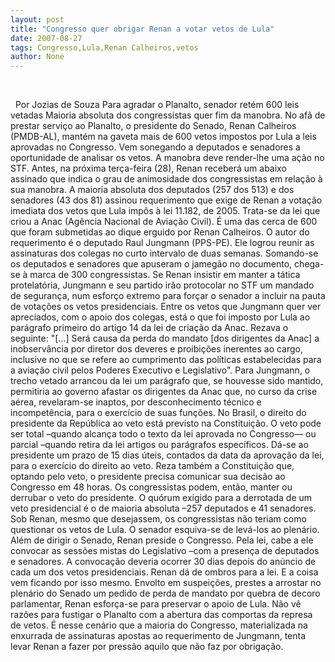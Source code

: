 ```yaml
---
layout: post
title: "Congresso quer obrigar Renan a votar vetos de Lula"
date: 2007-08-27
tags: Congresso,Lula,Renan Calheiros,vetos
author: None
---
```


&nbsp;

&nbsp;
Por Jozias de Souza 
Para agradar o Planalto, senador ret&eacute;m 600 leis vetadas Maioria absoluta dos congressistas quer fim da manobra. No af&atilde; de prestar servi&ccedil;o ao Planalto, o presidente do Senado, Renan Calheiros (PMDB-AL), mant&eacute;m na gaveta mais de 600 vetos impostos por Lula a leis aprovadas no Congresso. Vem sonegando a deputados e senadores a oportunidade de analisar os vetos. 
A manobra deve render-lhe uma a&ccedil;&atilde;o no STF. Antes, na pr&oacute;xima ter&ccedil;a-feira (28), Renan receber&aacute; um abaixo assinado que indica o grau de animosidade dos congressistas em rela&ccedil;&atilde;o &agrave; sua manobra. A maioria absoluta dos deputados (257 dos 513) e dos senadores (43 dos 81) assinou requerimento que exige de Renan a vota&ccedil;&atilde;o imediata dos vetos que Lula imp&ocirc;s &agrave; lei 11.182, de 2005. Trata-se da lei que criou a Anac (Ag&ecirc;ncia Nacional de Avia&ccedil;&atilde;o Civil). &Eacute; uma das cerca de 600 que foram submetidas ao dique erguido por Renan Calheiros. 
O autor do requerimento &eacute; o deputado Raul Jungmann (PPS-PE). Ele logrou reunir as assinaturas dos colegas no curto intervalo de duas semanas. Somando-se os deputados e senadores que apuseram o jameg&atilde;o no documento, chega-se &agrave; marca de 300 congressistas. Se Renan insistir em manter a t&aacute;tica protelat&oacute;ria, Jungmann e seu partido ir&atilde;o protocolar no STF um mandado de seguran&ccedil;a, num esfor&ccedil;o extremo para for&ccedil;ar o senador a incluir na pauta de vota&ccedil;&otilde;es os vetos presidenciais. 
Entre os vetos que Jungmann quer ver apreciados, com o apoio dos colegas, est&aacute; o que foi imposto por Lula ao par&aacute;grafo primeiro do artigo 14 da lei de cria&ccedil;&atilde;o da Anac. Rezava o seguinte: &quot;[...] Ser&aacute; causa da perda do mandato [dos dirigentes da Anac] a inobserv&acirc;ncia por diretor dos deveres e proibi&ccedil;&otilde;es inerentes ao cargo, inclusive no que se refere ao cumprimento das pol&iacute;ticas estabelecidas para a avia&ccedil;&atilde;o civil pelos Poderes Executivo e Legislativo&quot;. 
Para Jungmann, o trecho vetado arrancou da lei um par&aacute;grafo que, se houvesse sido mantido, permitiria ao governo afastar os dirigentes da Anac que, no curso da crise a&eacute;rea, revelaram-se inaptos, por desconhecimento t&eacute;cnico e incompet&ecirc;ncia, para o exerc&iacute;cio de suas fun&ccedil;&otilde;es. 
No Brasil, o direito do presidente da Rep&uacute;blica ao veto est&aacute; previsto na Constitui&ccedil;&atilde;o. O veto pode ser total &ndash;quando alcan&ccedil;a todo o texto da lei aprovada no Congresso&mdash; ou parcial &ndash;quando retira da lei artigos ou par&aacute;grafos espec&iacute;ficos. D&aacute;-se ao presidente um prazo de 15 dias &uacute;teis, contados da data da aprova&ccedil;&atilde;o da lei, para o exerc&iacute;cio do direito ao veto. Reza tamb&eacute;m a Constitui&ccedil;&atilde;o que, optando pelo veto, o presidente precisa comunicar sua decis&atilde;o ao Congresso em 48 horas. 
Os congressistas podem, ent&atilde;o, manter ou derrubar o veto do presidente. O qu&oacute;rum exigido para a derrotada de um veto presidencial &eacute; o de maioria absoluta &ndash;257 deputados e 41 senadores. Sob Renan, mesmo que desejassem, os congressistas n&atilde;o teriam como questionar os vetos de Lula. O senador esquiva-se de lev&aacute;-los ao plen&aacute;rio. Al&eacute;m de dirigir o Senado, Renan preside o Congresso. Pela lei, cabe a ele convocar as sess&otilde;es mistas do Legislativo &ndash;com a presen&ccedil;a de deputados e senadores. A convoca&ccedil;&atilde;o deveria ocorrer 30 dias depois do an&uacute;ncio de cada um dos vetos presidenciais. Renan d&aacute; de ombros para a lei. E a coisa vem ficando por isso mesmo.
Envolto em suspei&ccedil;&otilde;es, prestes a arrostar no plen&aacute;rio do Senado um pedido de perda de mandato por quebra de decoro parlamentar, Renan esfor&ccedil;a-se para preservar o apoio de Lula. N&atilde;o v&ecirc; raz&otilde;es para fustigar o Planalto com a abertura das comportas da represa de vetos. &Eacute; nesse cen&aacute;rio que a maioria do Congresso, materializada na enxurrada de assinaturas apostas ao requerimento de Jungmann, tenta levar Renan a fazer por press&atilde;o aquilo que n&atilde;o faz por obriga&ccedil;&atilde;o. 
&nbsp; 